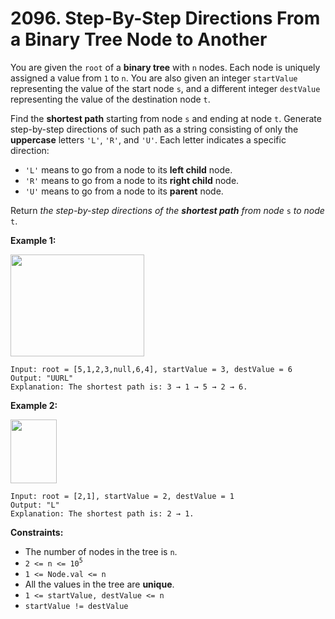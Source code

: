 # 2096. Step-By-Step Directions From a Binary Tree Node to Another

You are given the `root` of a **binary tree** with `n` nodes. Each node
is uniquely assigned a value from `1` to `n`. You are also given an
integer `startValue` representing the value of the start node `s`, and a
different integer `destValue` representing the value of the destination
node `t`.

Find the **shortest path** starting from node `s` and ending at node
`t`. Generate step-by-step directions of such path as a string
consisting of only the **uppercase** letters `'L'`, `'R'`, and `'U'`.
Each letter indicates a specific direction:

- `'L'` means to go from a node to its **left child** node.
- `'R'` means to go from a node to its **right child** node.
- `'U'` means to go from a node to its **parent** node.

Return *the step-by-step directions of the **shortest path** from node*
`s` *to node* `t`.

**Example 1:**

<img src="https://assets.leetcode.com/uploads/2021/11/15/eg1.png"
style="width: 214px; height: 163px;" />

    Input: root = [5,1,2,3,null,6,4], startValue = 3, destValue = 6
    Output: "UURL"
    Explanation: The shortest path is: 3 → 1 → 5 → 2 → 6.

**Example 2:**

<img src="https://assets.leetcode.com/uploads/2021/11/15/eg2.png"
style="width: 74px; height: 102px;" />

    Input: root = [2,1], startValue = 2, destValue = 1
    Output: "L"
    Explanation: The shortest path is: 2 → 1.

**Constraints:**

- The number of nodes in the tree is `n`.
- `2 <= n <= 10`<sup>`5`</sup>
- `1 <= Node.val <= n`
- All the values in the tree are **unique**.
- `1 <= startValue, destValue <= n`
- `startValue != destValue`
